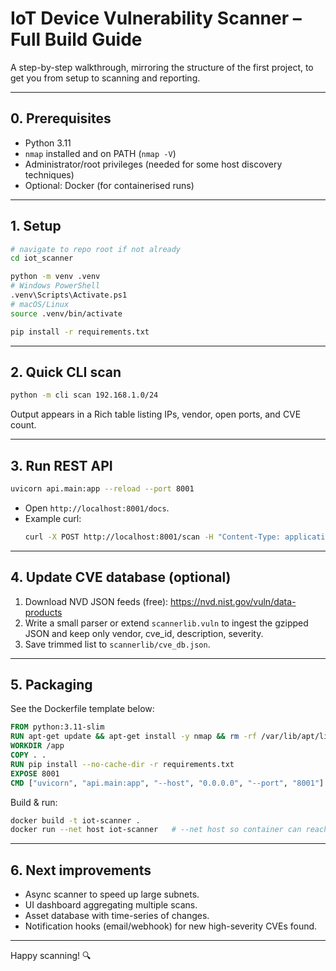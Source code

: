 # IoT Device Vulnerability Scanner – Full Build Guide

A step-by-step walkthrough, mirroring the structure of the first project, to get you from setup to scanning and reporting.

---

## 0. Prerequisites

* Python 3.11
* `nmap` installed and on PATH (`nmap -V`)
* Administrator/root privileges (needed for some host discovery techniques)
* Optional: Docker (for containerised runs)

---

## 1. Setup

```bash
# navigate to repo root if not already
cd iot_scanner

python -m venv .venv
# Windows PowerShell
.venv\Scripts\Activate.ps1
# macOS/Linux
source .venv/bin/activate

pip install -r requirements.txt
```

---

## 2. Quick CLI scan

```bash
python -m cli scan 192.168.1.0/24
```

Output appears in a Rich table listing IPs, vendor, open ports, and CVE count.

---

## 3. Run REST API

```bash
uvicorn api.main:app --reload --port 8001
```

* Open `http://localhost:8001/docs`.
* Example curl:
  ```bash
  curl -X POST http://localhost:8001/scan -H "Content-Type: application/json" -d '{"subnet": "192.168.1.0/24"}'
  ```

---

## 4. Update CVE database (optional)

1. Download NVD JSON feeds (free): <https://nvd.nist.gov/vuln/data-products>  
2. Write a small parser or extend `scannerlib.vuln` to ingest the gzipped JSON and keep only vendor, cve_id, description, severity.  
3. Save trimmed list to `scannerlib/cve_db.json`.

---

## 5. Packaging

See the Dockerfile template below:

```Dockerfile
FROM python:3.11-slim
RUN apt-get update && apt-get install -y nmap && rm -rf /var/lib/apt/lists/*
WORKDIR /app
COPY . .
RUN pip install --no-cache-dir -r requirements.txt
EXPOSE 8001
CMD ["uvicorn", "api.main:app", "--host", "0.0.0.0", "--port", "8001"]
```

Build & run:
```bash
docker build -t iot-scanner .
docker run --net host iot-scanner   # --net host so container can reach LAN
```

---

## 6. Next improvements

* Async scanner to speed up large subnets.
* UI dashboard aggregating multiple scans.
* Asset database with time-series of changes.
* Notification hooks (email/webhook) for new high-severity CVEs found.

---

Happy scanning! 🔍
